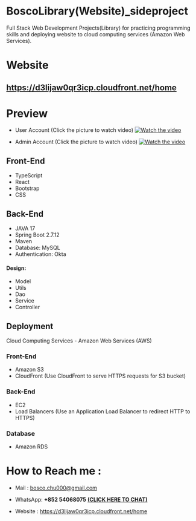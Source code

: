 
# BoscoLibrary(Website)_sideproject
Full Stack Web Development Projects(Library) for practicing programming skills and deploying website to cloud computing services (Amazon Web Services).


# Website
## https://d3lijaw0qr3icp.cloudfront.net/home

# Preview
* User Account (Click the picture to watch video)
[![Watch the video](https://upload.cc/i1/2023/08/23/c0HVUl.png)](https://www.youtube.com/watch?v=-Rx0ubryeuo&ab_channel=WaikitChu)

* Admin Account (Click the picture to watch video)
[![Watch the video](https://upload.cc/i1/2023/08/23/c0HVUl.png)](https://www.youtube.com/watch?v=auWEBgB9E40&ab_channel=WaikitChu)






## Front-End

 * TypeScript 
 * React 
 * Bootstrap
 * CSS

## Back-End
* JAVA 17
* Spring Boot 2.7.12
* Maven
* Database: MySQL
* Authentication: Okta
#### Design:
*  Model
*  Utils
*  Dao
*  Service
*  Controller
  


## Deployment
Cloud Computing Services - Amazon Web Services (AWS)

### Front-End
* Amazon S3 
* CloudFront (Use CloudFront to serve HTTPS requests for S3 bucket)

### Back-End
* EC2
* Load Balancers (Use an Application Load Balancer to redirect HTTP to HTTPS)

### Database
* Amazon RDS








# How to Reach me :


* Mail : bosco.chu000@gmail.com 

* WhatsApp: **+852 54068075**  **[(CLICK HERE TO CHAT)](https://wa.me/85254068075)** 

* Website : https://d3lijaw0qr3icp.cloudfront.net/home
